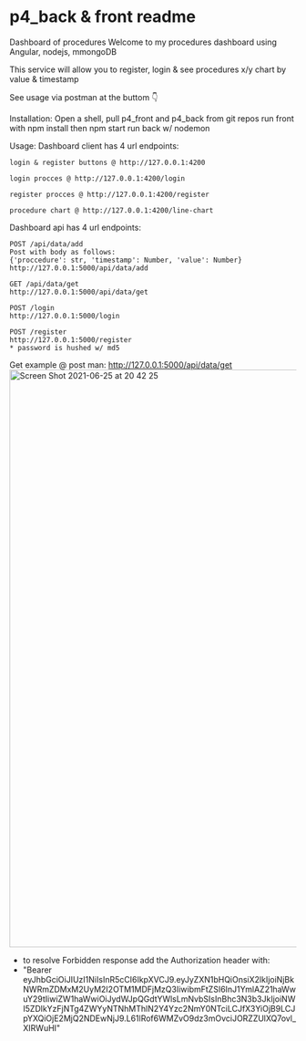 # p4_back & front readme

Dashboard of procedures
Welcome to my procedures dashboard using Angular, nodejs, mmongoDB

This service will allow you to register, login & see procedures x/y chart by value & timestamp

See usage via postman at the buttom 👇

Installation:
  Open a shell, pull p4_front and p4_back from git repos
  run front with npm install then npm start
  run back w/ nodemon

Usage:
  Dashboard client has 4 url endpoints:
    
    login & register buttons @ http://127.0.0.1:4200
    
    login procces @ http://127.0.0.1:4200/login
    
    register procces @ http://127.0.0.1:4200/register

    procedure chart @ http://127.0.0.1:4200/line-chart

  Dashboard api has 4 url endpoints:
    
    POST /api/data/add
    Post with body as follows:
    {'proccedure': str, 'timestamp': Number, 'value': Number}
    http://127.0.0.1:5000/api/data/add

    GET /api/data/get
    http://127.0.0.1:5000/api/data/get

    POST /login
    http://127.0.0.1:5000/login

    POST /register
    http://127.0.0.1:5000/register
    * password is hushed w/ md5


Get example @ post man:
http://127.0.0.1:5000/api/data/get
<img width="1013" alt="Screen Shot 2021-06-25 at 20 42 25" src="https://user-images.githubusercontent.com/44895102/123464728-e031dc80-d5f5-11eb-83fc-c871a52101ec.png">

* to resolve Forbidden response add the Authorization header with:
* "Bearer eyJhbGciOiJIUzI1NiIsInR5cCI6IkpXVCJ9.eyJyZXN1bHQiOnsiX2lkIjoiNjBkNWRmZDMxM2UyM2I2OTM1MDFjMzQ3IiwibmFtZSI6InJ1YmlAZ21haWwuY29tIiwiZW1haWwiOiJydWJpQGdtYWlsLmNvbSIsInBhc3N3b3JkIjoiNWI5ZDlkYzFjNTg4ZWYyNTNhMThlN2Y4Yzc2NmY0NTciLCJfX3YiOjB9LCJpYXQiOjE2MjQ2NDEwNjJ9.L61lRof6WMZvO9dz3mOvciJORZZUlXQ7ovl_XIRWuHI"
